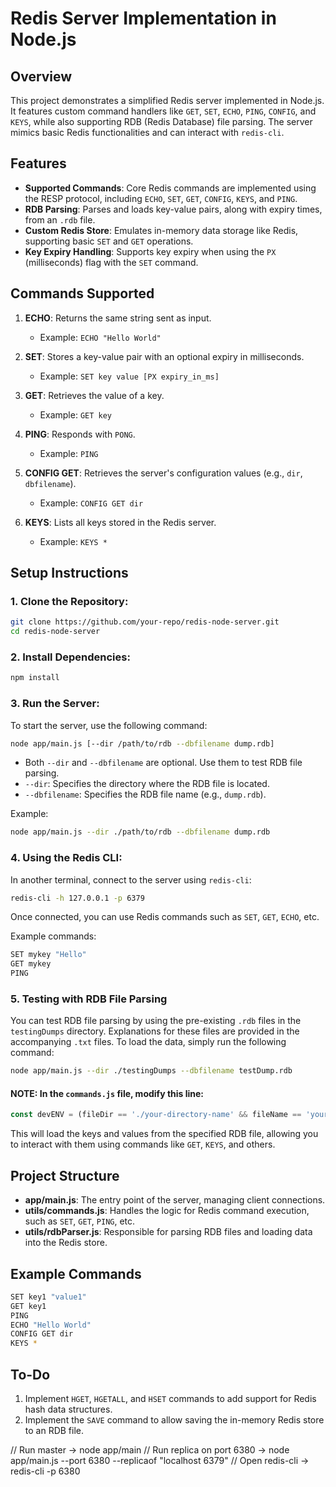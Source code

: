 
# Redis Server Implementation in Node.js

## Overview

This project demonstrates a simplified Redis server implemented in Node.js. It features custom command handlers like `GET`, `SET`, `ECHO`, `PING`, `CONFIG`, and `KEYS`, while also supporting RDB (Redis Database) file parsing. The server mimics basic Redis functionalities and can interact with `redis-cli`.

## Features

- **Supported Commands**: Core Redis commands are implemented using the RESP protocol, including `ECHO`, `SET`, `GET`, `CONFIG`, `KEYS`, and `PING`.
- **RDB Parsing**: Parses and loads key-value pairs, along with expiry times, from an `.rdb` file.
- **Custom Redis Store**: Emulates in-memory data storage like Redis, supporting basic `SET` and `GET` operations.
- **Key Expiry Handling**: Supports key expiry when using the `PX` (milliseconds) flag with the `SET` command.

## Commands Supported

1. **ECHO**: Returns the same string sent as input.
   - Example: `ECHO "Hello World"`
  
2. **SET**: Stores a key-value pair with an optional expiry in milliseconds.
   - Example: `SET key value [PX expiry_in_ms]`
   
3. **GET**: Retrieves the value of a key.
   - Example: `GET key`
   
4. **PING**: Responds with `PONG`.
   - Example: `PING`
   
5. **CONFIG GET**: Retrieves the server's configuration values (e.g., `dir`, `dbfilename`).
   - Example: `CONFIG GET dir`
   
6. **KEYS**: Lists all keys stored in the Redis server.
   - Example: `KEYS *`
  
## Setup Instructions

### 1. Clone the Repository:

```bash
git clone https://github.com/your-repo/redis-node-server.git
cd redis-node-server
```

### 2. Install Dependencies:

```bash
npm install
```

### 3. Run the Server:

To start the server, use the following command:

```bash
node app/main.js [--dir /path/to/rdb --dbfilename dump.rdb]
```

- Both `--dir` and `--dbfilename` are optional. Use them to test RDB file parsing.
- `--dir`: Specifies the directory where the RDB file is located.
- `--dbfilename`: Specifies the RDB file name (e.g., `dump.rdb`).

Example:

```bash
node app/main.js --dir ./path/to/rdb --dbfilename dump.rdb
```

### 4. Using the Redis CLI:

In another terminal, connect to the server using `redis-cli`:

```bash
redis-cli -h 127.0.0.1 -p 6379
```

Once connected, you can use Redis commands such as `SET`, `GET`, `ECHO`, etc.

Example commands:

```bash
SET mykey "Hello"
GET mykey
PING
```

### 5. Testing with RDB File Parsing

You can test RDB file parsing by using the pre-existing `.rdb` files in the `testingDumps` directory. Explanations for these files are provided in the accompanying `.txt` files. To load the data, simply run the following command:

```bash
node app/main.js --dir ./testingDumps --dbfilename testDump.rdb
```
#### NOTE: In the `commands.js` file, modify this line:

```javascript
const devENV = (fileDir == './your-directory-name' && fileName == 'your-dump.rdb-name') ? true : false;
```

This will load the keys and values from the specified RDB file, allowing you to interact with them using commands like `GET`, `KEYS`, and others.

## Project Structure

- **app/main.js**: The entry point of the server, managing client connections.
- **utils/commands.js**: Handles the logic for Redis command execution, such as `SET`, `GET`, `PING`, etc.
- **utils/rdbParser.js**: Responsible for parsing RDB files and loading data into the Redis store.

## Example Commands

```bash
SET key1 "value1"
GET key1
PING
ECHO "Hello World"
CONFIG GET dir
KEYS *
```

## To-Do

1. Implement `HGET`, `HGETALL`, and `HSET` commands to add support for Redis hash data structures.
2. Implement the `SAVE` command to allow saving the in-memory Redis store to an RDB file.


// Run master -> node app/main 
// Run replica on port 6380 -> node app/main.js --port 6380 --replicaof "localhost 6379"
// Open redis-cli -> redis-cli -p 6380